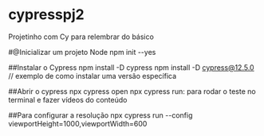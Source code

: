 # cypresspj2
Projetinho com Cy para relembrar do básico


#@Inicializar um projeto 
  Node npm init --yes

##Instalar o Cypress 
  npm install -D cypress 
  npm install -D cypress@12.5.0 // exemplo de como instalar uma versão específica

##Abrir o cypress 
  npx cypress open
  npx cypress run: para rodar o teste no terminal e fazer vídeos do conteúdo

##Para configurar a resolução
  npx cypress run --config viewportHeight=1000,viewportWidth=600
